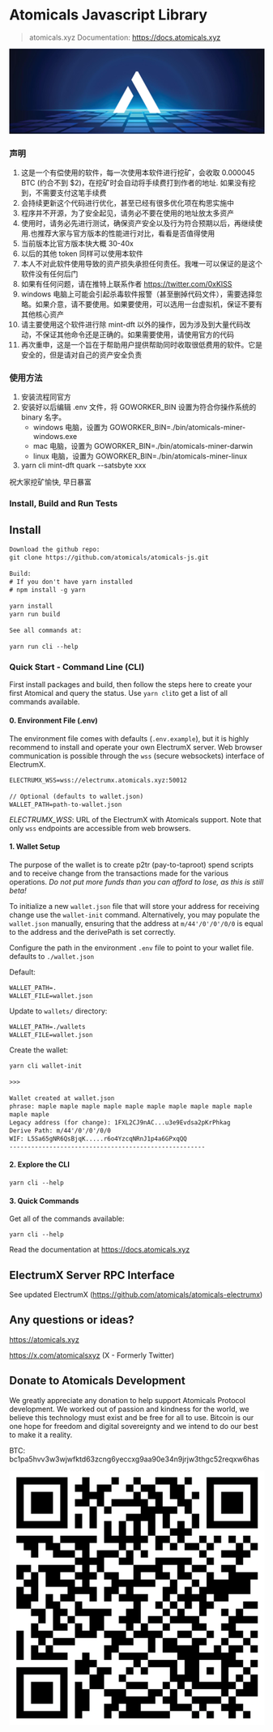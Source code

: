 # Atomicals Javascript Library

> atomicals.xyz
> Documentation: https://docs.atomicals.xyz

![Atomicals](banner.png)

### 声明
1. 这是一个有偿使用的软件，每一次使用本软件进行挖矿，会收取 0.000045 BTC (约合不到 $2)，在挖矿时会自动将手续费打到作者的地址. 如果没有挖到，不需要支付这笔手续费
2. 会持续更新这个代码进行优化，甚至已经有很多优化项在构思实施中
3. 程序并不开源，为了安全起见，请务必不要在使用的地址放太多资产
4. 使用时，请务必先进行测试，确保资产安全以及行为符合预期以后，再继续使用.也推荐大家与官方版本的性能进行对比，看看是否值得使用
5. 当前版本比官方版本快大概 30-40x
6. 以后的其他 token 同样可以使用本软件
7. 本人不对此软件使用导致的资产损失承担任何责任。我唯一可以保证的是这个软件没有任何后门
8. 如果有任何问题，请在推特上联系作者 https://twitter.com/0xKISS
9. windows 电脑上可能会引起杀毒软件报警（甚至删掉代码文件），需要选择忽略。如果介意，请不要使用。如果要使用，可以选用一台虚拟机，保证不要有其他核心资产
10. 请主要使用这个软件进行除 mint-dft 以外的操作，因为涉及到大量代码改动，不保证其他命令还是正确的。如果需要使用，请使用官方的代码
11. 再次重申，这是一个旨在于帮助用户提供帮助同时收取很低费用的软件。它是安全的，但是请对自己的资产安全负责

### 使用方法
1. 安装流程同官方
2. 安装好以后编辑 .env 文件，将 GOWORKER_BIN 设置为符合你操作系统的 binary 名字。
    * windows 电脑，设置为 GOWORKER_BIN=./bin/atomicals-miner-windows.exe
    * mac 电脑，设置为 GOWORKER_BIN=./bin/atomicals-miner-darwin
    * linux 电脑，设置为 GOWORKER_BIN=./bin/atomicals-miner-linux
3. yarn cli mint-dft quark --satsbyte xxx

祝大家挖矿愉快, 早日暴富

### Install, Build and Run Tests

## Install

```
Download the github repo:
git clone https://github.com/atomicals/atomicals-js.git

Build:
# If you don't have yarn installed
# npm install -g yarn

yarn install
yarn run build

See all commands at:

yarn run cli --help
```

### Quick Start - Command Line (CLI)

First install packages and build, then follow the steps here to create your first Atomical and query the status. Use `yarn cli`to get a list of all commands available.

#### 0. Environment File (.env)

The environment file comes with defaults (`.env.example`), but it is highly recommend to install and operate your own ElectrumX server. Web browser communication is possible through the `wss` (secure websockets) interface of ElectrumX.

```
ELECTRUMX_WSS=wss://electrumx.atomicals.xyz:50012

// Optional (defaults to wallet.json)
WALLET_PATH=path-to-wallet.json
```

_ELECTRUMX_WSS_: URL of the ElectrumX with Atomicals support. Note that only `wss` endpoints are accessible from web browsers.

#### 1. Wallet Setup

The purpose of the wallet is to create p2tr (pay-to-taproot) spend scripts and to receive change from the transactions made for the various operations. _Do not put more funds than you can afford to lose, as this is still beta!_

To initialize a new `wallet.json` file that will store your address for receiving change use the `wallet-init` command. Alternatively, you may populate the `wallet.json` manually, ensuring that the address at `m/44'/0'/0'/0/0` is equal to the address and the derivePath is set correctly.

Configure the path in the environment `.env` file to point to your wallet file. defaults to `./wallet.json`

Default:

```
WALLET_PATH=.
WALLET_FILE=wallet.json
```

Update to `wallets/` directory:

```
WALLET_PATH=./wallets
WALLET_FILE=wallet.json
```

Create the wallet:

```
yarn cli wallet-init

>>>

Wallet created at wallet.json
phrase: maple maple maple maple maple maple maple maple maple maple maple maple
Legacy address (for change): 1FXL2CJ9nAC...u3e9Evdsa2pKrPhkag
Derive Path: m/44'/0'/0'/0/0
WIF: L5Sa65gNR6QsBjqK.....r6o4YzcqNRnJ1p4a6GPxqQQ
------------------------------------------------------
```

#### 2. Explore the CLI

```
yarn cli --help
```

#### 3. Quick Commands

Get all of the commands available:

```
yarn cli --help
```

Read the documentation at https://docs.atomicals.xyz

## ElectrumX Server RPC Interface

See updated ElectrumX (https://github.com/atomicals/atomicals-electrumx)

## Any questions or ideas?

https://atomicals.xyz

https://x.com/atomicalsxyz (X - Formerly Twitter)

## Donate to Atomicals Development

We greatly appreciate any donation to help support Atomicals Protocol development. We worked out of passion and kindness for the world, we believe this technology must exist and be free for all to use. Bitcoin is our one hope for freedom and digital sovereignty and we intend to do our best to make it a reality.

BTC: bc1pa5hvv3w3wjwfktd63zcng6yeccxg9aa90e34n9jrjw3thgc52reqxw6has

![Donate to Atomicals Development](donate.png)
